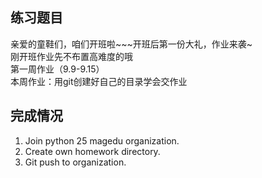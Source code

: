 ## 练习题目  

亲爱的童鞋们，咱们开班啦~~~开班后第一份大礼，作业来袭~  
刚开班作业先不布置高难度的哦  
第一周作业（9.9-9.15）  
本周作业：用git创建好自己的目录学会交作业  

## 完成情况  

1. Join python 25 magedu organization.  
2. Create own homework directory.  
3. Git push to organization.  
